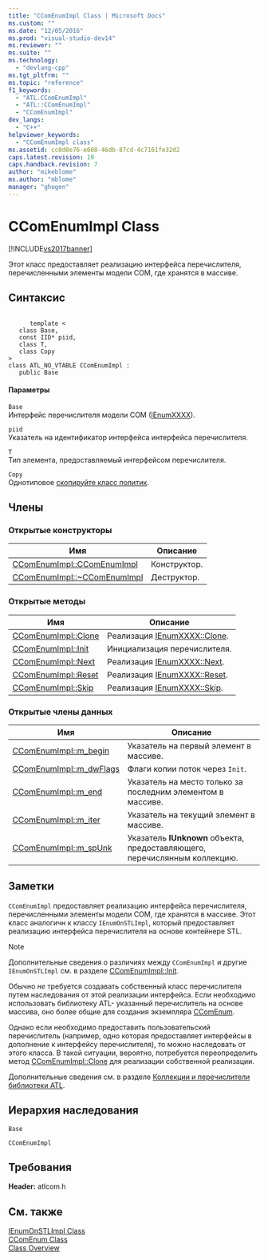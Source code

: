 ```yaml
---
title: "CComEnumImpl Class | Microsoft Docs"
ms.custom: ""
ms.date: "12/05/2016"
ms.prod: "visual-studio-dev14"
ms.reviewer: ""
ms.suite: ""
ms.technology: 
  - "devlang-cpp"
ms.tgt_pltfrm: ""
ms.topic: "reference"
f1_keywords: 
  - "ATL.CComEnumImpl"
  - "ATL::CComEnumImpl"
  - "CComEnumImpl"
dev_langs: 
  - "C++"
helpviewer_keywords: 
  - "CComEnumImpl class"
ms.assetid: cc0d8e76-e608-46db-87cd-4c7161fe32d2
caps.latest.revision: 19
caps.handback.revision: 7
author: "mikeblome"
ms.author: "mblome"
manager: "ghogen"
---
```

# CComEnumImpl Class
[!INCLUDE[vs2017banner](../../assembler/inline/includes/vs2017banner.md)]

Этот класс предоставляет реализацию интерфейса перечислителя, перечисленными элементы модели COM, где хранятся в массиве.  
  
## Синтаксис  
  
```  
  
      template <  
   class Base,  
   const IID* piid,  
   class T,  
   class Copy  
>  
class ATL_NO_VTABLE CComEnumImpl :   
   public Base  
```  
  
#### Параметры  
 `Base`  
 Интерфейс перечислителя модели COM \([IEnumXXXX](https://msdn.microsoft.com/en-us/library/ms680089.aspx)\).  
  
 `piid`  
 Указатель на идентификатор интерфейса интерфейса перечислителя.  
  
 `T`  
 Тип элемента, предоставляемый интерфейсом перечислителя.  
  
 `Copy`  
 Однотиповое [скопируйте класс политик](../Topic/ATL%20Copy%20Policy%20Classes.md).  
  
## Члены  
  
### Открытые конструкторы  
  
|Имя|Описание|  
|---------|--------------|  
|[CComEnumImpl::CComEnumImpl](../Topic/CComEnumImpl::CComEnumImpl.md)|Конструктор.|  
|[CComEnumImpl::~CComEnumImpl](../Topic/CComEnumImpl::~CComEnumImpl.md)|Деструктор.|  
  
### Открытые методы  
  
|Имя|Описание|  
|---------|--------------|  
|[CComEnumImpl::Clone](../Topic/CComEnumImpl::Clone.md)|Реализация [IEnumXXXX::Clone](https://msdn.microsoft.com/en-us/library/ms690336.aspx).|  
|[CComEnumImpl::Init](../Topic/CComEnumImpl::Init.md)|Инициализация перечислителя.|  
|[CComEnumImpl::Next](../Topic/CComEnumImpl::Next.md)|Реализация [IEnumXXXX::Next](https://msdn.microsoft.com/en-us/library/ms695273.aspx).|  
|[CComEnumImpl::Reset](../Topic/CComEnumImpl::Reset.md)|Реализация [IEnumXXXX::Reset](https://msdn.microsoft.com/en-us/library/ms693414.aspx).|  
|[CComEnumImpl::Skip](../Topic/CComEnumImpl::Skip.md)|Реализация [IEnumXXXX::Skip](https://msdn.microsoft.com/en-us/library/ms690392.aspx).|  
  
### Открытые члены данных  
  
|Имя|Описание|  
|---------|--------------|  
|[CComEnumImpl::m\_begin](../Topic/CComEnumImpl::m_begin.md)|Указатель на первый элемент в массиве.|  
|[CComEnumImpl::m\_dwFlags](../Topic/CComEnumImpl::m_dwFlags.md)|Флаги копии поток через `Init`.|  
|[CComEnumImpl::m\_end](../Topic/CComEnumImpl::m_end.md)|Указатель на место только за последним элементом в массиве.|  
|[CComEnumImpl::m\_iter](../Topic/CComEnumImpl::m_iter.md)|Указатель на текущий элемент в массиве.|  
|[CComEnumImpl::m\_spUnk](../Topic/CComEnumImpl::m_spUnk.md)|Указатель **IUnknown** объекта, предоставляющего, перечислянным коллекцию.|  
  
## Заметки  
 `CComEnumImpl` предоставляет реализацию интерфейса перечислителя, перечисленными элементы модели COM, где хранятся в массиве.  Этот класс аналогичн к классу `IEnumOnSTLImpl`, который предоставляет реализацию интерфейса перечислителя на основе контейнере STL.  
  
> [!NOTE]
>  Дополнительные сведения о различиях между `CComEnumImpl` и другие `IEnumOnSTLImpl` см. в разделе [CComEnumImpl::Init](../Topic/CComEnumImpl::Init.md).  
  
 Обычно *не* требуется создавать собственный класс перечислителя путем наследования от этой реализации интерфейса.  Если необходимо использовать библиотеку ATL\- указанный перечислитель на основе массива, оно более общие для создания экземпляра [CComEnum](../../atl/reference/ccomenum-class.md).  
  
 Однако если необходимо предоставить пользовательский перечислитель \(например, одно которая предоставляет интерфейсы в дополнение к интерфейсу перечислителя\), то можно наследовать от этого класса.  В такой ситуации, вероятно, потребуется переопределить метод [CComEnumImpl::Clone](../Topic/CComEnumImpl::Clone.md) для реализации собственной реализации.  
  
 Дополнительные сведения см. в разделе [Коллекции и перечислители библиотеки ATL](../../atl/atl-collections-and-enumerators.md).  
  
## Иерархия наследования  
 `Base`  
  
 `CComEnumImpl`  
  
## Требования  
 **Header:**  atlcom.h  
  
## См. также  
 [IEnumOnSTLImpl Class](../../atl/reference/ienumonstlimpl-class.md)   
 [CComEnum Class](../../atl/reference/ccomenum-class.md)   
 [Class Overview](../../atl/atl-class-overview.md)